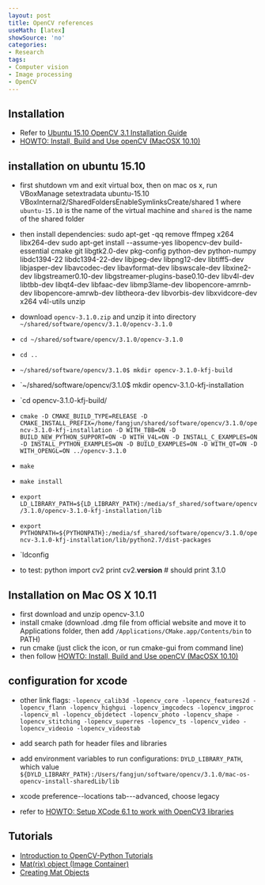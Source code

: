 ```yaml
---
layout: post
title: OpenCV references
useMath: [latex]
showSource: 'no'
categories:
- Research
tags:
- Computer vision
- Image processing
- OpenCV
---
```


## Installation
 - Refer to [Ubuntu 15.10 OpenCV 3.1 Installation Guide][1]
 - [HOWTO: Install, Build and Use openCV (MacOSX 10.10)][5]

##  installation on ubuntu 15.10
 - first shutdown vm and exit virtual box, then on mac os x, run 
	VBoxManage setextradata ubuntu-15.10 VBoxInternal2/SharedFoldersEnableSymlinksCreate/shared 1
 where `ubuntu-15.10` is the name of the virtual machine and `shared` is the name of the shared folder
 - then install dependencies:
    sudo apt-get -qq remove ffmpeg x264 libx264-dev
    sudo apt-get install --assume-yes libopencv-dev build-essential cmake git libgtk2.0-dev pkg-config python-dev python-numpy libdc1394-22 libdc1394-22-dev libjpeg-dev libpng12-dev libtiff5-dev libjasper-dev libavcodec-dev libavformat-dev libswscale-dev libxine2-dev libgstreamer0.10-dev libgstreamer-plugins-base0.10-dev libv4l-dev libtbb-dev libqt4-dev libfaac-dev libmp3lame-dev libopencore-amrnb-dev libopencore-amrwb-dev libtheora-dev libvorbis-dev libxvidcore-dev x264 v4l-utils unzip 
 - download `opencv-3.1.0.zip` and unzip it into directory `~/shared/software/opencv/3.1.0/opencv-3.1.0`
 - `cd ~/shared/software/opencv/3.1.0/opencv-3.1.0`
 - `cd ..`
 - `~/shared/software/opencv/3.1.0$ mkdir opencv-3.1.0-kfj-build`
 - `~/shared/software/opencv/3.1.0$ mkdir opencv-3.1.0-kfj-installation
 - `cd opencv-3.1.0-kfj-build/
 - `cmake -D CMAKE_BUILD_TYPE=RELEASE -D CMAKE_INSTALL_PREFIX=/home/fangjun/shared/software/opencv/3.1.0/opencv-3.1.0-kfj-installation -D WITH_TBB=ON -D BUILD_NEW_PYTHON_SUPPORT=ON -D WITH_V4L=ON -D INSTALL_C_EXAMPLES=ON -D INSTALL_PYTHON_EXAMPLES=ON -D BUILD_EXAMPLES=ON -D WITH_QT=ON -D WITH_OPENGL=ON ../opencv-3.1.0`
 - `make`
 - `make install`
 - `export LD_LIBRARY_PATH=${LD_LIBRARY_PATH}:/media/sf_shared/software/opencv/3.1.0/opencv-3.1.0-kfj-installation/lib`

 - `export PYTHONPATH=${PYTHONPATH}:/media/sf_shared/software/opencv/3.1.0/opencv-3.1.0-kfj-installation/lib/python2.7/dist-packages`
 - `ldconfig

 - to test:
    python
    import cv2
    print cv2.__version__ # should print 3.1.0
    
    
## Installation on Mac OS X 10.11
 - first download and unzip opencv-3.1.0
 - install cmake (download .dmg file from official website and move it to Applications folder, then add `/Applications/CMake.app/Contents/bin` to PATH) 
 - run cmake (just click the icon, or run cmake-gui from command line)
 - then follow [HOWTO: Install, Build and Use openCV (MacOSX 10.10)][5]

## configuration for xcode
 - other link flags: `-lopencv_calib3d -lopencv_core -lopencv_features2d -lopencv_flann -lopencv_highgui -lopencv_imgcodecs -lopencv_imgproc -lopencv_ml -lopencv_objdetect -lopencv_photo -lopencv_shape -lopencv_stitching -lopencv_superres -lopencv_ts -lopencv_video -lopencv_videoio -lopencv_videostab
`
 - add search path for header files and libraries
 
 - add environment variables to run configurations: `DYLD_LIBRARY_PATH`, which value `${DYLD_LIBRARY_PATH}:/Users/fangjun/software/opencv/3.1.0/mac-os-opencv-install-sharedLib/lib`
 - xcode preference--locations tab---advanced, choose legacy
 - refer to [HOWTO: Setup XCode 6.1 to work with OpenCV3 libraries][6]
 
 
 
## Tutorials
 - [Introduction to OpenCV-Python Tutorials][2]
 - [Mat(rix) object (Image Container)][3]
 - [Creating Mat Objects][4]


[6]: http://blogs.wcode.org/2014/11/howto-setup-xcode-6-1-to-work-with-opencv-libraries/
[5]: http://blogs.wcode.org/2014/10/howto-install-build-and-use-opencv-macosx-10-10/
[4]: http://www.bogotobogo.com/OpenCV/opencv_3_tutorial_creating_mat_objects.php
[3]: http://www.bogotobogo.com/OpenCV/opencv_3_tutorial_mat_object_image_matrix_image_container.php
[2]: http://opencv-python-tutroals.readthedocs.org/en/latest/py_tutorials/py_setup/py_intro/py_intro.html#intro
[1]: https://github.com/BVLC/caffe/wiki/Ubuntu-15.10-OpenCV-3.1-Installation-Guide
